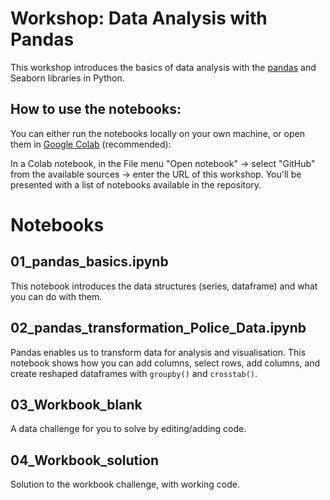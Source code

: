 # Workshop: Data Analysis with Pandas
This workshop introduces the basics of data analysis with the [pandas](https://pandas.pydata.org/docs/user_guide/index.html#) and Seaborn libraries in Python.

## How to use the notebooks:
You can either run the notebooks locally on your own machine, or open them in [Google Colab](https://colab.research.google.com/) (recommended): 

In a Colab notebook, in the File menu "Open notebook" -> select "GitHub" from the available sources -> enter the URL of this workshop. You'll be presented with a list of notebooks available in the repository.

# Notebooks

## 01_pandas_basics.ipynb
This notebook introduces the data structures (series, dataframe) and what you can do with them. 

## 02_pandas_transformation_Police_Data.ipynb
Pandas enables us to transform data for analysis and visualisation. This notebook shows how you can add columns, select rows, add columns, and create reshaped dataframes with `groupby()` and `crosstab()`.

## 03_Workbook_blank
A data challenge for you to solve by editing/adding code. 

## 04_Workbook_solution
Solution to the workbook challenge, with working code.
